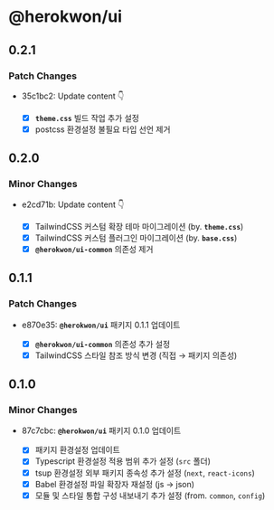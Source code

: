 # @herokwon/ui

## 0.2.1

### Patch Changes

- 35c1bc2: Update content 👇

  - [x] **`theme.css`** 빌드 작업 추가 설정
  - [x] postcss 환경설정 불필요 타입 선언 제거

## 0.2.0

### Minor Changes

- e2cd71b: Update content 👇

  - [x] TailwindCSS 커스텀 확장 테마 마이그레이션 (by. **`theme.css`**)
  - [x] TailwindCSS 커스텀 플러그인 마이그레이션 (by. **`base.css`**)
  - [x] **`@herokwon/ui-common`** 의존성 제거

## 0.1.1

### Patch Changes

- e870e35: **`@herokwon/ui`** 패키지 0.1.1 업데이트

  - [x] **`@herokwon/ui-common`** 의존성 추가 설정
  - [x] TailwindCSS 스타일 참조 방식 변경 (직접 → 패키지 의존성)

## 0.1.0

### Minor Changes

- 87c7cbc: **`@herokwon/ui`** 패키지 0.1.0 업데이트

  - [x] 패키지 환경설정 업데이트
  - [x] Typescript 환경설정 적용 범위 추가 설정 (`src` 폴더)
  - [x] tsup 환경설정 외부 패키지 종속성 추가 설정 (`next`, `react-icons`)
  - [x] Babel 환경설정 파일 확장자 재설정 (js → json)
  - [x] 모듈 및 스타일 통합 구성 내보내기 추가 설정 (from. `common`, `config`)
